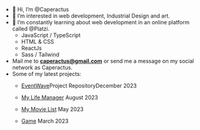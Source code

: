 - 👋 Hi, I’m @Caperactus
- 👀 I’m interested in web development, Industrial Design and art.
- 🌱 I’m constantly learning about web development in an online platform called @Platzi.
  - JavaScript / TypeScript
  - HTML & CSS
  - ReactJs
  - Sass / Tailwind
- Mail me to **caperactus@gmail.com** or send me a message on my social network as Caperactus.
- Some of my latest projects:
  - <p><a href='https://s12-02-m-node-react-nine.vercel.app/' target='_blank'>EventWave</a><a hred='https://github.com/No-Country/s12-02-m-node-react' >Project Repository</a>December 2023</p>
  - <p><a href="https://caperasdev.github.io/todo-appV2/" target="_blank" >My Life Manager</a> August 2023</p>
  - <p><a href="https://caperasdev.github.io/my-movie-list-tmdb-api/" target="_blank" >My Movie List</a> May 2023</p>
  - <p><a href="https://caperasdev.github.io/JS-Taller-Videogames/" target="_blank" >Game</a> March 2023</p>
